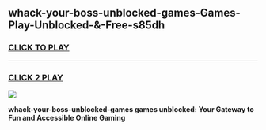 
## whack-your-boss-unblocked-games-Games-Play-Unblocked-&-Free-s85dh
<h3>
<a href="https://premium76.site?title=whack-your-boss-unblocked-games&ref=24A">CLICK TO PLAY</a></h3>
<hr>

<h3>
<a href="https://premium76.site?title=whack-your-boss-unblocked-games&ref=24A">CLICK 2 PLAY</a>
  
</h3>

<a href="https://premium76.site?title=whack-your-boss-unblocked-games&ref=24A"><img src="https://clearcache.store/games.png"></a>


**whack-your-boss-unblocked-games games unblocked: Your Gateway to Fun and Accessible Online Gaming**
